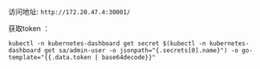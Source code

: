 访问地址: `http://172.20.47.4:30001/`

获取token ：

```
kubectl -n kubernetes-dashboard get secret $(kubectl -n kubernetes-dashboard get sa/admin-user -o jsonpath="{.secrets[0].name}") -o go-template="{{.data.token | base64decode}}"
```
